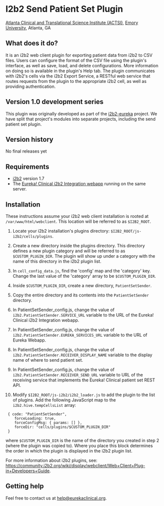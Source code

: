 # I2b2 Send Patient Set Plugin
[Atlanta Clinical and Translational Science Institute (ACTSI)](http://www.actsi.org), [Emory University](http://www.emory.edu), Atlanta, GA

## What does it do?
It is an i2b2 web client plugin for exporting patient data
from i2b2 to CSV files. Users can configure the format of the CSV file using the
plugin's interface, as well as save, load, and delete configurations. More
information on doing so is available in the plugin's Help tab. The plugin
communicates with i2b2's cells via the i2b2 Export Service, a RESTful
web service that routes requests from the plugin to the appropriate i2b2 cell,
as well as providing authentication.

## Version 1.0 development series
This plugin was originally developed as part of the [i2b2-eureka](https://github.com/eurekaclinical/i2b2-eureka) project. We have split that project's modules into separate projects, including the send patient set plugin.

## Version history
No final releases yet

## Requirements
* [i2b2](http://www.i2b2.org) version 1.7
* The [Eureka! Clinical i2b2 Integration webapp](https://github.com/euerkaclinical/eurekaclinical-i2b2-integration-webapp) running on the same server.
  
## Installation
These instructions assume your i2b2 web client installation is rooted at `/var/www/html/webclient`.
This location will be referred to as `$I2B2_ROOT`.

1) Locate your i2b2 installation's plugins directory: `$I2B2_ROOT/js-i2b2/cells/plugins`.

2) Create a new directory inside the plugins directory. This directory defines
a new plugin category and will be referred to as `$CUSTOM_PLUGIN_DIR`. The 
plugin will show up under a category with the name of this directory in the 
i2b2 plugin list.

3) In `cell_config_data.js`, find the 'config' map and the 'category' key. Change
the last value of the 'category' array to be `$CUSTOM_PLUGIN_DIR`.

4) Inside `$CUSTOM_PLUGIN_DIR`, create a new directory, `PatientSetSender`.

5) Copy the entire directory and its contents into the `PatientSetSender` directory.

6) In PatientSetSender_config.js, change the value of `i2b2.PatientSetSender.SERVICE_URL`
variable to the URL of the Eureka! Clinical i2b2 Integration webapp.

7) In PatientSetSender_config.js, change the value of `i2b2.PatientSetSender.EUREKA_SERVICES_URL`
variable to the URL of Eureka Webapp.

8) In PatientSetSender_config.js, change the value of `i2b2.PatientSetSender.RECEIVER_DISPLAY_NAME`
variable to the display name of where to send patient set.

9) In PatientSetSender_config.js, change the value of `i2b2.PatientSetSender.RECEIVER_SEND_URL`
variable to URL of the receiving service that implements the Eureka! Clinical patient set REST API.

10) Modify `$I2B2_ROOT/js-i2b2/i2b2_loader.js` to add the plugin to the list of
plugins. Add the following JavaScript map to the `i2b2.hive.tempCellsList` array:
```
 { code: "PatientSetSender",
    forceLoading: true,
    forceConfigMsg: { params: [] },
    forceDir: "cells/plugins/$CUSTOM_PLUGIN_DIR"
 }
```
where `$CUSTOM_PLUGIN_DIR` is the name of the directory you created in step 2
(where the plugin was copied to). Where you place this block determines the
order in which the plugin is displayed in the i2b2 plugin list.

For more information about i2b2 plugins, see:
https://community.i2b2.org/wiki/display/webclient/Web+Client+Plug-in+Developers+Guide.

## Getting help
Feel free to contact us at help@eurekaclinical.org.

